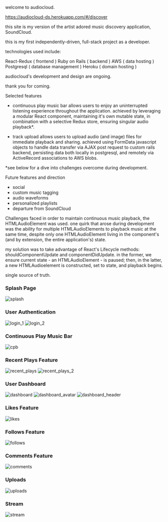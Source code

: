 welcome to audiocloud.

https://audiocloud-ds.herokuapp.com/#/discover

this site is my version of the artist adored music discovery application, SoundCloud.

this is my first independently-driven, full-stack project as a developer. 

technologies used include:

React-Redux  ( frontend )
Ruby on Rails  ( backend )
AWS  ( data hosting )
Postgresql  ( database management )
Heroku  ( domain hosting )


audiocloud's development and design are ongoing.

thank you for coming. 



Selected features

- continuous play music bar
allows users to enjoy an uninterrupted listening experience throughout the application. achieved by leveraging a modular React component, maintaining it's own mutable state, in combination with a selective Redux store, ensuring singular audio playback*.

- track upload
allows users to upload audio (and image) files for immediate playback and sharing. achieved using FormData javascript objects to handle data transfer via AJAX post request to custom rails backend, persisting data both locally in postgresql, and remotely via ActiveRecord associations to AWS blobs.  

*see below for a dive into challenges overcome during development.


Future features and direction
- social
- custom music tagging
- audio waveforms
- personalized playlists
- departure from SoundCloud

Challenges faced
in order to maintain continuous music playback, the HTMLAudioElement was used. one quirk that arose during development was the ability for multiple HTMLAudioElements to playback music at the same time, despite only one HTMLAudioElement living in the component's (and by extension, the entire application's) state. 

my solution was to take advantage of React's Lifecycle methods: shouldComponentUpdate and componentDidUpdate. in the former, we ensure current state - an HTMLAudioElement - is paused; then, in the latter, a new HTMLAudioelement is constructed, set to state, and playback begins. 

single source of truth.


### Splash Page
![splash](app/assets/gifs/fs_splash.gif)
### User Authentication
![login_1](app/assets/gifs/fs_login_1.gif)
![login_2](app/assets/gifs/fs_login_2.gif)
### Continuous Play Music Bar
![cpb](app/assets/gifs/fs_cpb.gif)
### Recent Plays Feature
![recent_plays](app/assets/gifs/fs_recent_plays.gif)
![recent_plays_2](app/assets/gifs/fs_recent_plays_2.gif)
### User Dashboard
![dashboard](app/assets/gifs/fs_dashboard.gif)
![dashboard_avatar](app/assets/gifs/fs_dashboard_avatar.gif)
![dashboard_header](app/assets/gifs/fs_dashboard_header.gif)
### Likes Feature
![likes](app/assets/gifs/fs_likes.gif)
### Follows Feature
![follows](app/assets/gifs/fs_follows.gif)
### Comments Feature
![comments](app/assets/gifs/fs_comments.gif)
### Uploads
![uploads](app/assets/gifs/fs_uploads.gif)
### Stream
![stream](app/assets/gifs/fs_stream.gif)